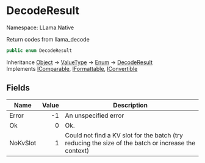 # DecodeResult

Namespace: LLama.Native

Return codes from llama_decode

```csharp
public enum DecodeResult
```

Inheritance [Object](https://docs.microsoft.com/en-us/dotnet/api/system.object) → [ValueType](https://docs.microsoft.com/en-us/dotnet/api/system.valuetype) → [Enum](https://docs.microsoft.com/en-us/dotnet/api/system.enum) → [DecodeResult](./llama.native.decoderesult.md)<br>
Implements [IComparable](https://docs.microsoft.com/en-us/dotnet/api/system.icomparable), [IFormattable](https://docs.microsoft.com/en-us/dotnet/api/system.iformattable), [IConvertible](https://docs.microsoft.com/en-us/dotnet/api/system.iconvertible)

## Fields

| Name | Value | Description |
| --- | --: | --- |
| Error | -1 | An unspecified error |
| Ok | 0 | Ok. |
| NoKvSlot | 1 | Could not find a KV slot for the batch (try reducing the size of the batch or increase the context) |
